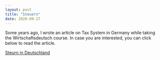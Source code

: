 ```yaml
---
layout: post
title: "Steuern"
date: 2020-09-27
---
```


Some years ago, I wrote an article on Tax System in Germany while taking the Wirtschaftsdeutsch course. In case you are interested, you can click below to read the article.

<a href="https://banashri.github.io/pdfs/Steuern.pdf" target="_blank">Steurn in Deutschland</a>
